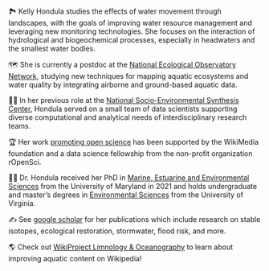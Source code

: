 🏞️   Kelly Hondula studies the effects of water movement through landscapes, with the goals of improving water resource management and leveraging new monitoring technologies. She focuses on the interaction of hydrological and biogeochemical processes, especially in headwaters and the smallest water bodies.

🗺   She is currently a postdoc at the [National Ecological Observatory Network](https://www.neonscience.org/), studying new techniques for mapping aquatic ecosystems and water quality by integrating airborne and ground-based aquatic data. 

👩‍💻   In her previous role at the [National Socio-Environmental Synthesis Center](https://www.SESYNC.org/), Hondula served on a small team of data scientists supporting diverse computational and analytical needs of interdisciplinary research teams. 

🏆   Her work [promoting open science](https://www.youtube.com/watch?v=6ny9Z7CDWq8) has been supported by the WikiMedia foundation and a data science fellowship from the non-profit organization rOpenSci. 

👩‍🎓   Dr. Hondula received her PhD in [Marine, Estuarine and Environmental Sciences](https://www.mees.umd.edu/) from the University of Maryland in 2021 and holds undergraduate and master’s degrees in [Environmental Sciences](https://evsc.as.virginia.edu/) from the University of Virginia. 

 ✍️  See [google scholar](https://scholar.google.com/citations?user=Xdhvu9QAAAAJ) for her publications which include research on stable isotopes, ecological restoration, stormwater, flood risk, and more. 

🌎  Check out [WikiProject Limnology & Oceanography](https://twitter.com/WikiProjectLO) to learn about improving aquatic content on Wikipedia!

